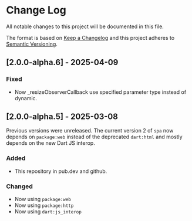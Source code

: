 # Change Log

All notable changes to this project will be documented in this file.

The format is based on [Keep a Changelog](http://keepachangelog.com/)
and this project adheres to [Semantic Versioning](http://semver.org/).

## [2.0.0-alpha.6] - 2025-04-09

### Fixed

- Now _resizeObserverCallback use specified parameter type instead of dynamic.

## [2.0.0-alpha.5] - 2025-03-08

Previous versions were unreleased. The current version 2 of `spa` now depends
on `package:web` instead of the deprecated `dart:html` and mostly depends on
the new Dart JS interop.

### Added

- This repository in pub.dev and github.

### Changed

- Now using `package:web`
- Now using `package:http`
- Now using `dart:js_interop`